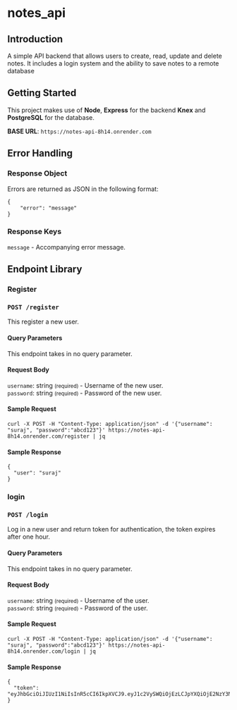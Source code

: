 # notes_api

## Introduction
A simple API backend that allows users to create, read, update and delete notes. It includes a login system and the ability to
save notes to a remote database


## Getting Started

This project makes use of **Node**, **Express** for the backend **Knex** and **PostgreSQL** for the database.

**BASE URL**: `https://notes-api-8h14.onrender.com`

## Error Handling

### Response Object

Errors are returned as JSON in the following format:

```
{
    "error": "message"
}
```

### Response Keys

`message` - Accompanying error message.

## Endpoint Library

### Register

### `POST /register`

This register a new user.

#### Query Parameters

This endpoint takes in no query parameter.

#### Request Body

`username`: string <small> (required) </small> - Username of the new user. <br>
`password`: string <small> (required) </small> - Password of the new user. <br>

#### Sample Request

`curl -X POST -H "Content-Type: application/json" -d '{"username": "suraj", "password":"abcd123"}' https://notes-api-8h14.onrender.com/register | jq`

#### Sample Response

```
{
  "user": "suraj"
}
```

### login

### `POST /login`

Log in a new user and return token for authentication, the token expires after one hour.

#### Query Parameters

This endpoint takes in no query parameter.

#### Request Body

`username`: string <small> (required) </small> - Username of the user. <br>
`password`: string <small> (required) </small> - Password of the user. <br>

#### Sample Request

`curl -X POST -H "Content-Type: application/json" -d '{"username": "suraj", "password":"abcd123"}' https://notes-api-8h14.onrender.com/login | jq`

#### Sample Response

```
{
  "token": "eyJhbGciOiJIUzI1NiIsInR5cCI6IkpXVCJ9.eyJ1c2VySWQiOjEzLCJpYXQiOjE2NzY3NTkxMDYsImV4cCI6MTY3Njc2MjcwNn0.tG81rm_WO4hZlrLjZfXYMXSvwSgHhlh9817pAO5hGyg"
}
```


